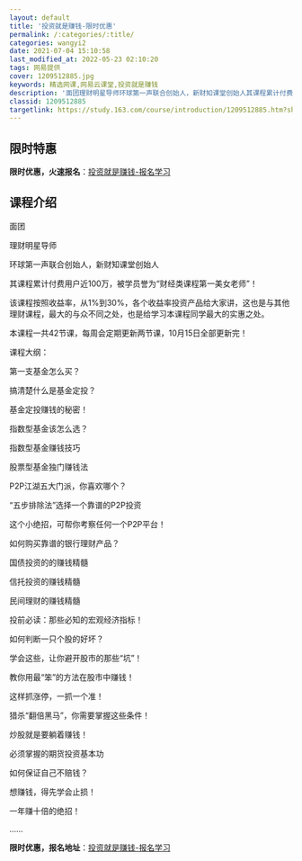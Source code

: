 ```yaml
---
layout: default
title: '投资就是赚钱-限时优惠'
permalink: /:categories/:title/
categories: wangyi2
date: 2021-07-04 15:10:58
last_modified_at: 2022-05-23 02:10:20
tags: 网易提供
cover: 1209512885.jpg
keywords: 精选网课,网易云课堂,投资就是赚钱
description: '面团理财明星导师环球第一声联合创始人，新财知课堂创始人其课程累计付费用户近100万，被学员誉为“财经类课程第一美女老师”'
classid: 1209512885
targetlink: https://study.163.com/course/introduction/1209512885.htm?share=1&shareId=1025206652&utm_campaign=share&utm_medium=iphoneShare&utm_source=&utm_u=1025206652
---
```


## 限时特惠

**限时优惠，火速报名**：[投资就是赚钱-报名学习](https://study.163.com/course/introduction/1209512885.htm?share=1&shareId=1025206652&utm_campaign=share&utm_medium=iphoneShare&utm_source=&utm_u=1025206652)

## 课程介绍

面团

理财明星导师

环球第一声联合创始人，新财知课堂创始人

其课程累计付费用户近100万，被学员誉为“财经类课程第一美女老师”！



该课程按照收益率，从1%到30%，各个收益率投资产品给大家讲，这也是与其他理财课程，最大的与众不同之处，也是给学习本课程同学最大的实惠之处。



本课程一共42节课，每周会定期更新两节课，10月15日全部更新完！



课程大纲：



第一支基金怎么买？



搞清楚什么是基金定投？



基金定投赚钱的秘密！



指数型基金该怎么选？



指数型基金赚钱技巧



股票型基金独门赚钱法



P2P江湖五大门派，你喜欢哪个？



“五步排除法”选择一个靠谱的P2P投资



这个小绝招，可帮你考察任何一个P2P平台！



如何购买靠谱的银行理财产品？



国债投资的的赚钱精髓



信托投资的赚钱精髓



民间理财的赚钱精髓



投前必读：那些必知的宏观经济指标！ 



如何判断一只个股的好坏？



学会这些，让你避开股市的那些“坑”！



教你用最“笨”的方法在股市中赚钱！



这样抓涨停，一抓一个准！



猎杀“翻倍黑马”，你需要掌握这些条件！



炒股就是要躺着赚钱！



必须掌握的期货投资基本功



如何保证自己不赔钱？



想赚钱，得先学会止损！



一年赚十倍的绝招！



……

**限时优惠，报名地址**：[投资就是赚钱-报名学习](https://study.163.com/course/introduction/1209512885.htm?share=1&shareId=1025206652&utm_campaign=share&utm_medium=iphoneShare&utm_source=&utm_u=1025206652)

